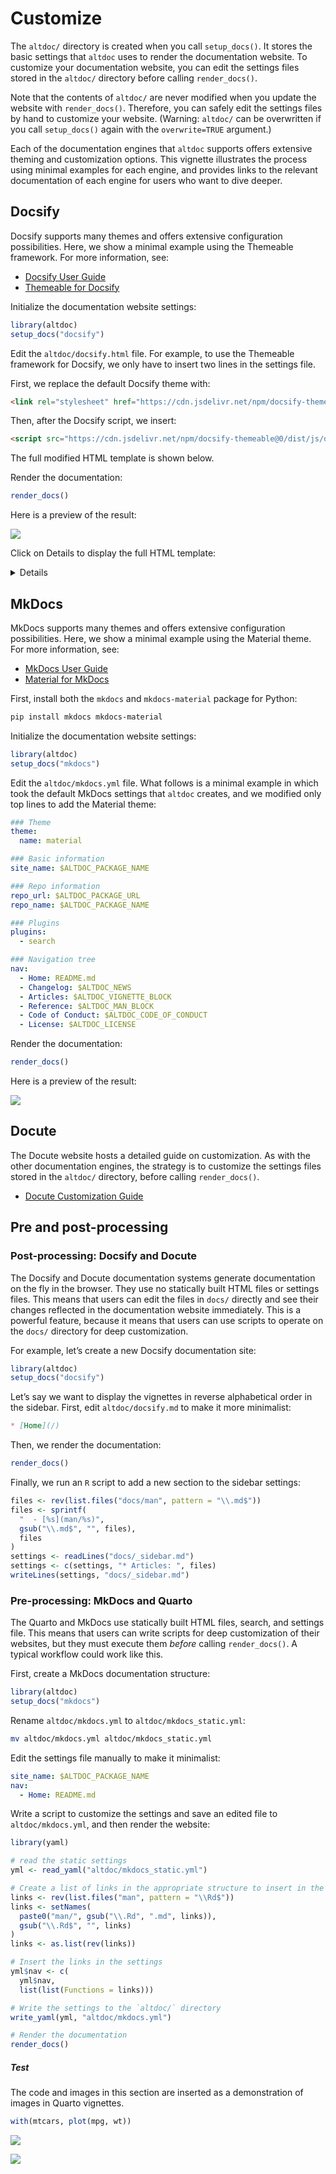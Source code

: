 
# Customize

The `altdoc/` directory is created when you call `setup_docs()`. It
stores the basic settings that `altdoc` uses to render the documentation
website. To customize your documentation website, you can edit the
settings files stored in the `altdoc/` directory before calling
`render_docs()`.

Note that the contents of `altdoc/` are never modified when you update
the website with `render_docs()`. Therefore, you can safely edit the
settings files by hand to customize your website. (Warning: `altdoc/`
can be overwritten if you call `setup_docs()` again with the
`overwrite=TRUE` argument.)

Each of the documentation engines that `altdoc` supports offers
extensive theming and customization options. This vignette illustrates
the process using minimal examples for each engine, and provides links
to the relevant documentation of each engine for users who want to dive
deeper.

## Docsify

Docsify supports many themes and offers extensive configuration
possibilities. Here, we show a minimal example using the Themeable
framework. For more information, see:

-   [Docsify User Guide](https://docsify.js.org/#/)
-   [Themeable for
    Docsify](https://jhildenbiddle.github.io/docsify-themeable/#/)

Initialize the documentation website settings:

``` r
library(altdoc)
setup_docs("docsify")
```

Edit the `altdoc/docsify.html` file. For example, to use the Themeable
framework for Docsify, we only have to insert two lines in the settings
file.

First, we replace the default Docsify theme with:

``` html
<link rel="stylesheet" href="https://cdn.jsdelivr.net/npm/docsify-themeable@0/dist/css/theme-simple.css">
```

Then, after the Docsify script, we insert:

``` html
<script src="https://cdn.jsdelivr.net/npm/docsify-themeable@0/dist/js/docsify-themeable.min.js"></script>
```

The full modified HTML template is shown below.

Render the documentation:

``` r
render_docs()
```

Here is a preview of the result:

<img src="images/themes_docsify_preview.png"
id="fig-539a35d47e664c97a50115a146a7f1bd-1" />

Click on Details to display the full HTML template:

<details>

``` html
<!-- index.html -->
<!DOCTYPE html>
<html>
<head>
  <meta http-equiv="X-UA-Compatible" content="IE=edge,chrome=1">
  <meta name="viewport" content="width=device-width,initial-scale=1">
  <meta charset="UTF-8">
  <!-- Theme: Simple (light + dark) -->
  <link rel="stylesheet" href="https://cdn.jsdelivr.net/npm/docsify-themeable@0/dist/css/theme-simple.css">

</head>
<body>
  <div id="app"></div>
  <script>
    window.$docsify = {
      name: '$ALTDOC_PACKAGE_NAME',
      repo: '$ALTDOC_PACKAGE_URL_GITHUB',
      loadSidebar: true,
      subMaxLevel: 2,
      search: {
        placeholder: 'Search',
        depth: 3,
      },
      auto2top: true,
      copyCode: {
        buttonText : 'Copy',
        errorText  : 'Error',
        successText: 'Copied'
      },
      plugins: [
        function(hook) {
          var footer = ["<a href='$ALTDOC_PACKAGE_URL'> <code> $ALTDOC_PACKAGE_NAME </code> v. $ALTDOC_PACKAGE_VERSION </a> | Documentation made with <a href='https://altdoc.etiennebacher.com/'> <code> altdoc </code> v. $ALTDOC_VERSION</a>"].join('');

          hook.afterEach(function(html) {
            return html + footer;
          });
        }
      ]
    }
  </script>
  <script src="//cdn.jsdelivr.net/npm/docsify@4"></script>
  <script src="https://cdn.jsdelivr.net/npm/docsify-themeable@0/dist/js/docsify-themeable.min.js"></script>
  <script src="//cdn.jsdelivr.net/npm/docsify-copy-code"></script>
  <script src="//cdn.jsdelivr.net/npm/prismjs@1.24.1/components/prism-r.js"></script>
  <script src="//unpkg.com/docsify/lib/plugins/search.min.js"></script>
</body>
</html>
```

</details>

## MkDocs

MkDocs supports many themes and offers extensive configuration
possibilities. Here, we show a minimal example using the Material theme.
For more information, see:

-   [MkDocs User Guide](https://www.mkdocs.org/user-guide/)
-   [Material for
    MkDocs](https://squidfunk.github.io/mkdocs-material/customization/)

First, install both the `mkdocs` and `mkdocs-material` package for
Python:

``` bash
pip install mkdocs mkdocs-material
```

Initialize the documentation website settings:

``` r
library(altdoc)
setup_docs("mkdocs")
```

Edit the `altdoc/mkdocs.yml` file. What follows is a minimal example in
which took the default MkDocs settings that `altdoc` creates, and we
modified only top lines to add the Material theme:

``` yaml
### Theme
theme:
  name: material

### Basic information
site_name: $ALTDOC_PACKAGE_NAME

### Repo information
repo_url: $ALTDOC_PACKAGE_URL
repo_name: $ALTDOC_PACKAGE_NAME

### Plugins
plugins:
  - search

### Navigation tree
nav:
  - Home: README.md
  - Changelog: $ALTDOC_NEWS
  - Articles: $ALTDOC_VIGNETTE_BLOCK
  - Reference: $ALTDOC_MAN_BLOCK
  - Code of Conduct: $ALTDOC_CODE_OF_CONDUCT
  - License: $ALTDOC_LICENSE
```

Render the documentation:

``` r
render_docs()
```

Here is a preview of the result:

<img src="images/themes_mkdocs_preview.png"
id="fig-539a35d47e664c97a50115a146a7f1bd-2" />

## Docute

The Docute website hosts a detailed guide on customization. As with the
other documentation engines, the strategy is to customize the settings
files stored in the `altdoc/` directory, before calling `render_docs()`.

-   [Docute Customization
    Guide](https://docute.egoist.dev/guide/customization)

## Pre and post-processing

### Post-processing: Docsify and Docute

The Docsify and Docute documentation systems generate documentation on
the fly in the browser. They use no statically built HTML files or
settings files. This means that users can edit the files in `docs/`
directly and see their changes reflected in the documentation website
immediately. This is a powerful feature, because it means that users can
use scripts to operate on the `docs/` directory for deep customization.

For example, let’s create a new Docsify documentation site:

``` r
library(altdoc)
setup_docs("docsify")
```

Let’s say we want to display the vignettes in reverse alphabetical order
in the sidebar. First, edit `altdoc/docsify.md` to make it more
minimalist:

``` markdown
* [Home](/)
```

Then, we render the documentation:

``` r
render_docs()
```

Finally, we run an `R` script to add a new section to the sidebar
settings:

``` r
files <- rev(list.files("docs/man", pattern = "\\.md$"))
files <- sprintf(
  "  - [%s](man/%s)",
  gsub("\\.md$", "", files),
  files
)
settings <- readLines("docs/_sidebar.md")
settings <- c(settings, "* Articles: ", files)
writeLines(settings, "docs/_sidebar.md")
```

### Pre-processing: MkDocs and Quarto

The Quarto and MkDocs use statically built HTML files, search, and
settings file. This means that users can write scripts for deep
customization of their websites, but they must execute them *before*
calling `render_docs()`. A typical workflow could work like this.

First, create a MkDocs documentation structure:

``` r
library(altdoc)
setup_docs("mkdocs")
```

Rename `altdoc/mkdocs.yml` to `altdoc/mkdocs_static.yml`:

``` bash
mv altdoc/mkdocs.yml altdoc/mkdocs_static.yml
```

Edit the settings file manually to make it minimalist:

``` yaml
site_name: $ALTDOC_PACKAGE_NAME
nav:
  - Home: README.md
```

Write a script to customize the settings and save an edited file to
`altdoc/mkdocs.yml`, and then render the website:

``` r
library(yaml)

# read the static settings
yml <- read_yaml("altdoc/mkdocs_static.yml")

# Create a list of links in the appropriate structure to insert in the sidebar
links <- rev(list.files("man", pattern = "\\Rd$"))
links <- setNames(
  paste0("man/", gsub("\\.Rd", ".md", links)),
  gsub("\\.Rd$", "", links)
)
links <- as.list(rev(links))

# Insert the links in the settings
yml$nav <- c(
  yml$nav,
  list(list(Functions = links)))

# Write the settings to the `altdoc/` directory
write_yaml(yml, "altdoc/mkdocs.yml")

# Render the documentation
render_docs()
```

##### Test

The code and images in this section are inserted as a demonstration of
images in Quarto vignettes.

``` r
with(mtcars, plot(mpg, wt))
```

<img
src="customize.markdown_strict_files/figure-markdown_strict/unnamed-chunk-2-1.png"
id="fig-539a35d47e664c97a50115a146a7f1bd-3" />

<img src="images/hex-conductor.png"
id="fig-539a35d47e664c97a50115a146a7f1bd-4" />
